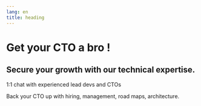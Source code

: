 ```yaml
---
lang: en
title: heading
---
```

# Get your CTO a bro !
## Secure your growth with our technical expertise.

1:1 chat with experienced lead devs and CTOs

Back your CTO up with hiring, management, road maps, architecture.
